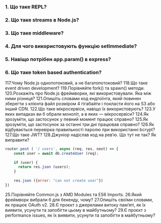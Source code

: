 ### 1. Що таке REPL?

### 2. Що таке streams в Node.js?

### 3. Що таке middleware?

### 4. Для чого використовують функцію setImmediate?

### 5. Навіщо потрібен app.param() в express?

### 6. Що таке token based authentication?

117.Чому Node.js однопотоковий, а не багатопотоковий?
118.Що таке event driven development?
119.Порівняйте fork() та spawn() методи.
120.Розкажіть про Node.js фреймворки, які використовували. Яка між ними різниця?
121.Опишіть словами код ендпоїнта, який повинен зберегти з клієнта файл розміром 4 гігабайти і покласти його на S3 або інший CDN.
122.Що таке мікросервіси, навіщо їх використовують?
123.У яких випадках ви б обрали моноліт, а в яких — мікросервіси?
124.Як зрозуміти, що застосунок у певний момент працює справно?
125.Як зрозуміти, що застосунок за останні три дні працював справно?
126.Як відбувається перевірка правильності паролю при використанні bcrypt?
127.Що таке JWT?
128.Джуніор надіслав код на рев’ю. Що тут не так? Як виправити?

```js
router.post ( '/ users', async (req, res, next) => {
    const user = await db.createUser (req);
    
    if (user) {
      return res.json (users);
    }
    
    res.json ({error: "can not create user"})
})
```

25.Порівняйте Common.js з AMD Modules та ES6 Imports.
26.Який фреймворк вибрали б для бекенду, чому?
27.Опишіть своїми словами, як працює OAuth v2.
28.Є проєкт з джерелами витоку пам’яті, як їх виявити, усунути та запобігти цьому в майбутньому?
29.Є проєкт з performance issues, як їх виявити, усунути та запобігти в майбутньому?
